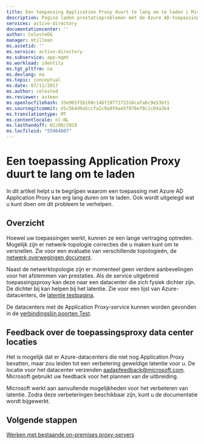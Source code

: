 ```yaml
---
title: Een toepassing Application Proxy duurt te lang om te laden | Microsoft Docs
description: Pagina laden prestatieproblemen met de Azure AD-toepassingsproxy oplossen
services: active-directory
documentationcenter: ''
author: CelesteDG
manager: mtillman
ms.assetid: ''
ms.service: active-directory
ms.subservice: app-mgmt
ms.workload: identity
ms.tgt_pltfrm: na
ms.devlang: na
ms.topic: conceptual
ms.date: 07/11/2017
ms.author: celested
ms.reviewer: asteen
ms.openlocfilehash: 33e965f5b160c146f1977373316cafa6c9e53bf1
ms.sourcegitcommit: d1c5b4d9a5ccfa2c9a9f4ae5f078ef8c1c04a3b4
ms.translationtype: MT
ms.contentlocale: nl-NL
ms.lasthandoff: 02/08/2019
ms.locfileid: "55964607"
---
```

# <a name="an-application-proxy-application-takes-too-long-to-load"></a>Een toepassing Application Proxy duurt te lang om te laden

In dit artikel helpt u te begrijpen waarom een toepassing met Azure AD Application Proxy kan erg lang duren om te laden. Ook wordt uitgelegd wat u kunt doen om dit probleem te verhelpen.

## <a name="overview"></a>Overzicht
Hoewel uw toepassingen werkt, kunnen ze een lange vertraging optreden. Mogelijk zijn er netwerk-topologie correcties die u maken kunt om te versnellen. Zie voor een evaluatie van verschillende topologieën, de [netwerk overwegingen document](application-proxy-network-topology.md).

Naast de netwerktopologie zijn er momenteel geen verdere aanbevelingen voor het afstemmen van prestaties. Als de service uitgebreid toepassingsproxy kan deze naar een datacenter die zich fysiek dichter zijn. De dichter bij kan helpen bij het latentie. Zie voor een lijst van Azure-datacenters, de [latentie testpagina](http://www.azurespeed.com/Azure/Latency). 

De datacenters met de Application Proxy-service kunnen worden gevonden in de [verbindingslijn poorten Test](https://aadap-portcheck.connectorporttest.msappproxy.net/). 

## <a name="feedback-on-application-proxy-data-center-locations"></a>Feedback over de toepassingsproxy data center locaties 
Het is mogelijk dat er Azure-datacenters die niet nog Application Proxy bevatten, maar zou leiden tot een verbetering geweldige latentie voor u. De locatie voor het datacenter verzenden aadapfeedback@microsoft.com. Microsoft gebruikt uw feedback voor het plannen van de uitbreiding.

Microsoft werkt aan aanvullende mogelijkheden voor het verbeteren van latentie. Zodra deze verbeteringen beschikbaar zijn, kunt u de documentatie wordt bijgewerkt.

## <a name="next-steps"></a>Volgende stappen
[Werken met bestaande on-premises proxy-servers](application-proxy-configure-connectors-with-proxy-servers.md)
